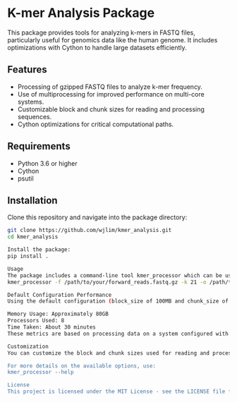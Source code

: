 # K-mer Analysis Package

This package provides tools for analyzing k-mers in FASTQ files, particularly useful for genomics data like the human genome. It includes optimizations with Cython to handle large datasets efficiently.

## Features

- Processing of gzipped FASTQ files to analyze k-mer frequency.
- Use of multiprocessing for improved performance on multi-core systems.
- Customizable block and chunk sizes for reading and processing sequences.
- Cython optimizations for critical computational paths.

## Requirements

- Python 3.6 or higher
- Cython
- psutil

## Installation

Clone this repository and navigate into the package directory:

```bash
git clone https://github.com/wjlim/kmer_analysis.git
cd kmer_analysis

Install the package:
pip install .

Usage
The package includes a command-line tool kmer_processor which can be used as follows:
kmer_processor -f /path/to/your/forward_reads.fastq.gz -k 21 -o /path/to/output_prefix

Default Configuration Performance
Using the default configuration (block_size of 100MB and chunk_size of 300,000), processing the forward reads raw data of a human whole genome at 30X coverage:

Memory Usage: Approximately 80GB
Processors Used: 8
Time Taken: About 30 minutes
These metrics are based on processing data on a system configured with sufficient memory and CPU resources to handle high-throughput genomic data.

Customization
You can customize the block and chunk sizes used for reading and processing the FASTQ files by using the -b and -c flags, respectively. This can be useful for adjusting the performance based on your system's hardware capabilities or specific requirements of your dataset.

For more details on the available options, use:
kmer_processor --help

License
This project is licensed under the MIT License - see the LICENSE file for details.
